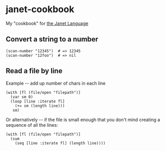 # janet-cookbook

My "cookbook" for [the Janet Language](http://janet-lang.org)

## Convert a string to a number

```janet
(scan-number "12345")  # => 12345
(scan-number "12foo")  # => nil
```

## Read a file by line

Example -- add up number of chars in each line

```janet
(with [fl (file/open "filepath")]
  (var sm 0)
  (loop [line :iterate fl]
    (+= sm (length line)))
   sm)
```

Or alternatively -- if the file is small enough that you don't mind
creating a sequence of all the lines:


```janet
(with [fl (file/open "filepath")]
  (sum
    (seq [line :iterate fl] (length line))))
```
